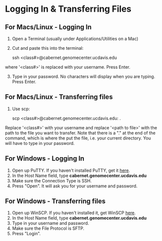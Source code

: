 Logging In & Transferring Files
================================

For Macs/Linux - Logging In
----------------------------

1. Open a Terminal (usually under Applications/Utilities on a Mac)
2. Cut and paste this into the terminal:

    ssh <class#>@cabernet.genomecenter.ucdavis.edu

where '<class#>' is replaced with your username. Press Enter.

3. Type in your password. No characters will display when you are typing. Press Enter.

For Macs/Linux - Transferring files
------------------------------------

1. Use scp:

    scp <class#>@cabernet.genomecenter.ucdavis.edu:<path to file> .

Replace '<class#>' with your username and replace '\<path to file\>' with the path to the file you want to transfer. Note that there is a "." at the end of the command, which is where the put the file, i.e. your current directory. You will have to type in your password.

For Windows - Logging In
-------------------------

1. Open up PuTTY. If you haven't installed PuTTY, get it [here](http://www.putty.org/).
2. In the Host Name field, type **cabernet.genomecenter.ucdavis.edu**
3. Make sure the Connection Type is SSH.
4. Press "Open". It will ask you for your username and password.


For Windows - Transferring files
---------------------------------

1. Open up WinSCP. If you haven't installed it, get WinSCP [here](https://winscp.net/eng/download.php).
2. In the Host Name field, type **cabernet.genomecenter.ucdavis.edu**
2. Type in your username and password.
3. Make sure the File Protocol is SFTP.
4. Press "Login".

